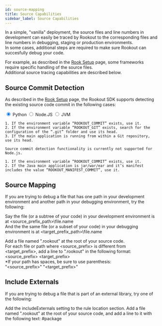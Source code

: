 ```yaml
---
id: source-mapping
title: Source Capabilities
sidebar_label: Source Capabilities
---
```


In a simple, "vanilla" deployment, the source files and line numbers in development can easily be traced by Rookout to the corresponding files and line numbers in debugging, staging or production environments.  
In some cases, additional steps are required to make sure Rookout can succesfully debug your code.

For example, as described in the [Rook Setup](rooks-setup.md) page, some frameworks require specific handling of the source files.  
Additional source tracing capabilities are described below.

## Source Commit Detection

As described in the [Rook Setup](rooks-setup.md) page, the Rookout SDK supports detecting the existing source code commit in the following cases:

<div class="tab-container">
<input id="tab1" data-tab="tab1" type="radio" name="tabs" class="tab-button" checked="true" />
<label for="tab1" class="tab-title snippet">Python</label>
<input id="tab2" data-tab="tab2" type="radio" name="tabs" class="tab-button" />
<label for="tab2" class="tab-title snippet">Node.JS</label>
<input id="tab3" data-tab="tab3" type="radio" name="tabs" class="tab-button" />
<label for="tab3" class="tab-title snippet">JVM</label>
<div data-tab-content="content1" class="tab-content">

    1. If the environment variable “ROOKOUT_COMMIT” exists, use it.
    2. If the environment variable “ROOKOUT_GIT” exists, search for the configuration of the “.git” folder and use its head.
    3. If the main application is running from within a Git repository, use its head.

</div>
<div data-tab-content="content2" class="tab-content">

    Source commit detection functionality is currently not supported for Node.js.

</div>
<div data-tab-content="content3" class="tab-content">

    1. If the environment variable “ROOKOUT_COMMIT” exists, use it.
    2. If the Java main application is jar/war/ear and it’s manifest includes the value “ROOKOUT_MANIFEST_COMMIT”, use it.

</div>
</div>

## Source Mapping

If you are trying to debug a file that has one path in your development environment and another path in your debugging environment, try the following:

Say the file (or a subtree of your code) in your development environment is at <source_prefix_path>\file.name  
And the the same file (or a subset of your code) in your debugging environment is at <target_prefix_path>\file.name  

Add a file named ".rookout" at the root of your source code.  
For each file or path where <source_prefix> is different from <target_prefix>, add a line to ".rookout" in the following format:
<source_prefix> <target_prefix>  
*If your path has spaces, be sure to use parenthesis:  
"<source_prefix>" "<target_prefix>"

## Include Externals

If you are trying to debug a file that is part of an external library, try one of the following:

Add the includeExternals setting to the rule location section.
Add a file named ".rookout" at the root of your source code, and add a line to it with the following text: #package